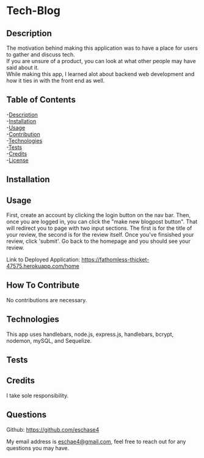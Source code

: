 # Tech-Blog
    
        

<a name="description"></a>
## Description  
    
The motivation behind making this application was to have a place for users to gather and discuss tech.<br>
If you are unsure of a product, you can look at what other people may have said about it.<br>
While making this app, I learned alot about backend web development and how it ties in with the front end as well.<br>
    
    
## Table of Contents
-[Description](#description)<br> 
-[Installation](#installation)<br>
-[Usage](#usage)<br>
-[Contribution](#contribution)<br>
-[Technologies](#technologies)<br>
-[Tests](#tests)<br>
-[Credits](#credits)<br>
-[License](#license)<br>

<a name="installation"></a>
## Installation







<a name="usage"></a>
## Usage

First, create an account by clicking the login button on the nav bar. Then, once you are logged in, you can click the "make new blogpost button". That will redirect you to page with two input sections. The first is for the title of your review, the second is for the review itself. Once you've finsished your review, click 'submit'. Go back to the homepage and you should see your review.

Link to Deployed Application: https://fathomless-thicket-47575.herokuapp.com/home

<a name="contribution"></a>
## How To Contribute

No contributions are necessary.

<a name="technologies"></a>
## Technologies

This app uses handlebars, node.js, express.js, handlebars, bcrypt, nodemon, mySQL, and Sequelize.

<a name="tests"></a>
## Tests



<a name="credits"></a>
## Credits 

I take sole responsibility.

## Questions

Github: https://github.com/eschase4

My email address is eschae4@gmail.com, feel free to reach out for any questions you may have.